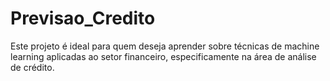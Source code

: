 # Previsao_Credito
Este projeto é ideal para quem deseja aprender sobre técnicas de machine learning aplicadas ao setor financeiro, especificamente na área de análise de crédito.

